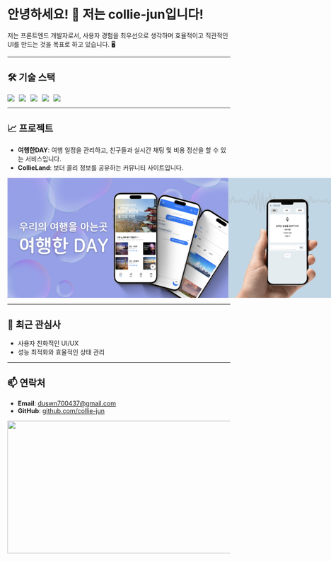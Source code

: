 
# 안녕하세요! 👋 저는 collie-jun입니다!

저는 프론트엔드 개발자로서, 사용자 경험을 최우선으로 생각하며 효율적이고 직관적인 UI를 만드는 것을 목표로 하고 있습니다. 🖥️

---

## 🛠️ 기술 스택
<div style="display:flex;gap:10px;">
  <img src="https://img.shields.io/badge/JavaScript-F7DF1E?style=for-the-badge&logo=javascript&logoColor=black">
  <img src="https://img.shields.io/badge/React-61DAFB?style=for-the-badge&logo=react&logoColor=black">
  <img src="https://img.shields.io/badge/TypeScript-007ACC?style=for-the-badge&logo=typescript&logoColor=white">
  <img src="https://img.shields.io/badge/Styled--components-DB7093?style=for-the-badge&logo=styled-components&logoColor=white">
  <img src="https://img.shields.io/badge/Firebase-FFCA28?style=for-the-badge&logo=firebase&logoColor=black">
</div>

---

## 📈 프로젝트
- **여행한DAY**: 여행 일정을 관리하고, 친구들과 실시간 채팅 및 비용 정산을 할 수 있는 서비스입니다.
- **CollieLand**: 보더 콜리 정보를 공유하는 커뮤니티 사이트입니다.

<div style="display: flex; justify-content: space-between;">
  <img src="./assets/travel-day.png" alt="여행한DAY" width="500"/>
  <img src="./assets/Eodeure.png" alt="어드레" width="500"/>
</div>


---

## 🌱 최근 관심사
- 사용자 친화적인 UI/UX
- 성능 최적화와 효율적인 상태 관리

---

## 📫 연락처
- **Email**: duswn700437@gmail.com
- **GitHub**: [github.com/collie-jun](https://github.com/collie-jun)



 <a href="https://github.com/devxb/gitanimals">
  <img src="https://render.gitanimals.org/farms/collie-jun" width="1000" height="300"/>
</a>
  


